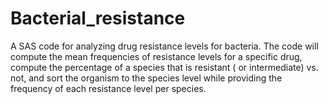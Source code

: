 # Bacterial_resistance
A SAS code for analyzing drug resistance levels for bacteria.  The code will compute the mean frequencies of resistance levels for a specific drug, compute the percentage of a species that is resistant ( or intermediate) vs. not, and sort the organism to the species level while providing the frequency of each resistance level per species.
